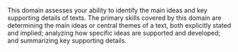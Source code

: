 This domain assesses your ability to identify the main ideas and key supporting details of texts. The primary skills covered by this domain are determining the main ideas or central themes of a text, both explicitly stated and implied; analyzing how specific ideas are supported and developed; and summarizing key supporting details.
	